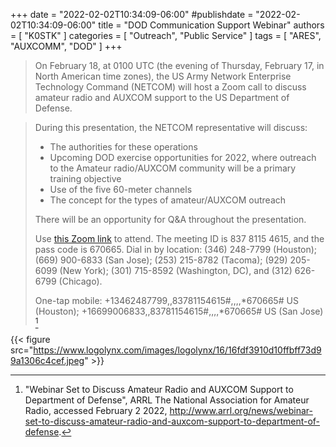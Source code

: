 +++
date = "2022-02-02T10:34:09-06:00"
#publishdate = "2022-02-02T10:34:09-06:00"
title = "DOD Communication Support Webinar"
authors = [ "K0STK" ]
categories = [ "Outreach", "Public Service" ]
tags = [ "ARES", "AUXCOMM", "DOD" ]
+++
>On February 18, at 0100 UTC (the evening of Thursday, February 17, in North
>American time zones), the US Army Network Enterprise Technology Command
>(NETCOM) will host a Zoom call to discuss amateur radio and AUXCOM support to
>the US Department of Defense.

<!--more-->

>During this presentation, the NETCOM representative will discuss:
>
> * The authorities for these operations
> * Upcoming DOD exercise opportunities for 2022, where outreach to the Amateur radio/AUXCOM community will be a primary training objective
> * Use of the five 60-meter channels
> * The concept for the types of amateur/AUXCOM outreach
>
>There will be an opportunity for Q&A throughout the presentation.
>
>Use
>[this Zoom
>link](https://us02web.zoom.us/j/83781154615?pwd=L0NOY0hEV0tBdmNDWVNNeWRaVXJ5dz09)
>to attend. The meeting ID is 837 8115 4615, and the pass
>code is 670665. Dial in by location: (346) 248-7799 (Houston); (669) 900-6833
>(San Jose); (253) 215-8782 (Tacoma); (929) 205-6099 (New York); (301) 715-8592
>(Washington, DC), and (312) 626-6799 (Chicago).
>
>One-tap mobile: +13462487799,,83781154615#,,,,*670665# US (Houston);
>+16699006833,,83781154615#,,,,*670665# US (San Jose) [^1]

[^1]: "Webinar Set to Discuss Amateur Radio and AUXCOM Support to Department of Defense", ARRL The National Association for Amateur Radio, accessed February 2 2022,
http://www.arrl.org/news/webinar-set-to-discuss-amateur-radio-and-auxcom-support-to-department-of-defense.

{{< figure src="https://www.logolynx.com/images/logolynx/16/16fdf3910d10ffbff73d99a1306c4cef.jpeg" >}}
